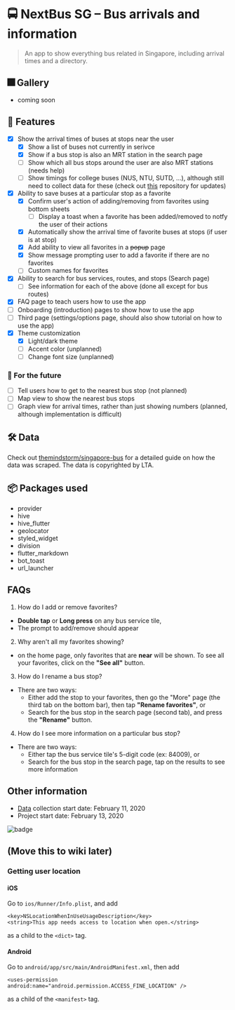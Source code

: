 # 🚍 NextBus SG – Bus arrivals and information
> An app to show everything bus related in Singapore, including arrival times and a directory.

## 🎆 Gallery
- coming soon

## 🚀 Features
- [x] Show the arrival times of buses at stops near the user
  - [x] Show a list of buses not currently in serivce
  - [x] Show if a bus stop is also an MRT station in the search page
  - [ ] Show which all bus stops around the user are also MRT stations (needs help)
  - [ ] Show timings for college buses (NUS, NTU, SUTD, ...), although still need to collect data for these (check out [this](https://github.com/themindstorm/singapore-bus) repository for updates)
- [x] Ability to save buses at a particular stop as a favorite
  - [x] Confirm user's action of adding/removing from favorites using bottom sheets
    - [ ] Display a toast when a favorite has been added/removed to notfy the user of their actions
  - [x] Automatically show the arrival time of favorite buses at stops (if user is at stop)
  - [x] Add ability to view all favorites in a ~~popup~~ page
  - [x] Show message prompting user to add a favorite if there are no favorites
  - [ ] Custom names for favorites
- [x] Ability to search for bus services, routes, and stops (Search page)
  - [ ] See information for each of the above (done all except for bus routes)
- [x] FAQ page to teach users how to use the app
- [ ] Onboarding (introduction) pages to show how to use the app
- [ ] Third page (settings/options page, should also show tutorial on how to use the app)
- [x] Theme customization 
  - [x] Light/dark theme
  - [ ] Accent color (unplanned)
  - [ ] Change font size (unplanned)

### 🧨 For the future
- [ ] Tell users how to get to the nearest bus stop (not planned)
- [ ] Map view to show the nearest bus stops
- [ ] Graph view for arrival times, rather than just showing numbers (planned, although implementation is difficult)

## 🛠 Data
Check out [themindstorm/singapore-bus](https://github.com/themindstorm/singapore-bus) for a detailed guide on how the data was scraped. The data is copyrighted by LTA.

## 📦 Packages used
- provider
- hive
- hive_flutter
- geolocator
- styled_widget
- division
- flutter_markdown
- bot_toast
- url_launcher

## FAQs
1. How do I add or remove favorites?
  - **Double tap** or **Long press** on any bus service tile, 
  - The prompt to add/remove should appear
2. Why aren't all my favorites showing?
  - on the home page, only favorites that are **near** will be shown. To see all your favorites, click on the **"See all"** button.
3. How do I rename a bus stop?
  - There are two ways:
    - Either add the stop to your favorites, then go the "More" page (the third tab on the bottom bar), then tap **"Rename favorites"**, or
    - Search for the bus stop in the search page (second tab), and press the **"Rename"** button.
4. How do I see more information on a particular bus stop?
  - There are two ways:
    - Either tap the bus service tile's 5-digit code (ex: 84009), or
    - Search for the bus stop in the search page, tap on the results to see more information

## Other information
- [Data](https://github.com/themindstorm/singapore-bus) collection start date: February 11, 2020
- Project start date: February 13, 2020 

![badge](https://img.shields.io/badge/Made%20With-Flutter-blue?style=for-the-badge)

## (Move this to wiki later)
### Getting user location
#### iOS

Go to `ios/Runner/Info.plist`, and add 
```
<key>NSLocationWhenInUseUsageDescription</key>
<string>This app needs access to location when open.</string>
``` 

as a child to the `<dict>` tag.

#### Android
Go to `android/app/src/main/AndroidManifest.xml`, then add 
```
<uses-permission android:name="android.permission.ACCESS_FINE_LOCATION" />
```

as a child of the `<manifest>` tag.
